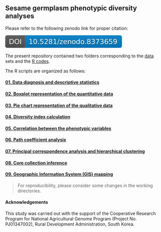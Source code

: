 ## Sesame germplasm phenotypic diversity analyses


Please refer to the following zenodo link for proper citation: 

[![DOI](https://github.com/Yedomon/Sesame_phenotypic_diversity_analyses/blob/main/zenodo.8373659.svg)](https://zenodo.org/badge/latestdoi/695795985) 


The present repository contained two folders corresponding to the [data](https://github.com/Yedomon/Sesame_phenotypic_diversity_analyses/tree/main/data) sets and the [R codes](https://github.com/Yedomon/Sesame_phenotypic_diversity_analyses/tree/main/code).


The R scripts are organized as follows:


#### [01. Data diagnosis and descriptive statistics](https://github.com/Yedomon/Sesame_phenotypic_diversity_analyses/blob/main/code/01_Data_diagnosis_and_descriptive_statistics.R)

#### [02. Boxplot representation of the quantitative data](https://github.com/Yedomon/Sesame_phenotypic_diversity_analyses/blob/main/code/02_Boxplot_script.R)

#### [03. Pie chart representation of the qualitative data](https://github.com/Yedomon/Sesame_phenotypic_diversity_analyses/blob/main/code/03_Pie_chart.R)

#### [04. Diversity index calculation](https://github.com/Yedomon/Sesame_phenotypic_diversity_analyses/blob/main/code/04_diversity_index_script.R)

#### [05. Correlation between the phenotypic variables](https://github.com/Yedomon/Sesame_phenotypic_diversity_analyses/blob/main/code/05_correlation_script.R)

#### [06. Path coefficient analysis](https://github.com/Yedomon/Sesame_phenotypic_diversity_analyses/blob/main/code/06_path_coefficient_analysis.R)

#### [07. Principal correspondence analysis and hierarchical clustering](https://github.com/Yedomon/Sesame_phenotypic_diversity_analyses/blob/main/code/07_Principal_component_analysis_and_clustering.R)

#### [08. Core collection inference](https://github.com/Yedomon/Sesame_phenotypic_diversity_analyses/blob/main/code/08_Core_collection_inference.R)

#### [09. Geographic Information System (GIS) mapping](https://github.com/Yedomon/Sesame_phenotypic_diversity_analyses/blob/main/code/09_Map_script.R)


>  For reproducibility, please consider some changes in the working directories.


#### Acknowledgements

This study was carried out with the support of the Cooperative Research Program for National Agricultural Genome Program (Project No. PJ01347002), Rural Development Administration, South Korea.

